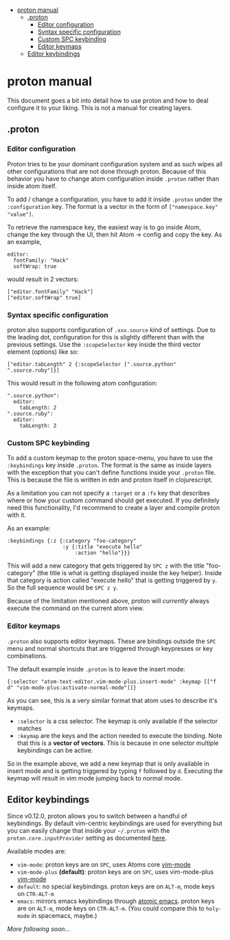 <!-- MDTOC maxdepth:6 firsth1:1 numbering:0 flatten:0 bullets:1 updateOnSave:1 -->

- [proton manual](#proton-manual)   
   - [.proton](#proton)   
      - [Editor configuration](#editor-configuration)   
      - [Syntax specific configuration](#syntax-specific-configuration)   
      - [Custom SPC keybinding](#custom-spc-keybinding)   
      - [Editor keymaps](#editor-keymaps)   
   - [Editor keybindings](#editor-keybindings)   

<!-- /MDTOC -->

# proton manual

This document goes a bit into detail how to use proton and how to deal configure it to your liking. This is not a manual for creating layers.

## .proton

### Editor configuration

Proton tries to be your dominant configuration system and as such wipes all other configurations that are not done through proton. Because of this behavior you have to change atom configuration inside `.proton` rather than inside atom itself.

To add / change a configuration, you have to add it inside `.proton` under the `:configuration` key. The format is a vector in the form of `["namespace.key" "value"]`.

To retrieve the namespace key, the easiest way is to go inside Atom, change the key through the UI, then hit Atom -> config and copy the key. As an example,

```
editor:
  fontFamily: "Hack"
  softWrap: true
```

would result in 2 vectors:

```
["editor.fontFamily" "Hack"]
["editor.softWrap" true]
```

### Syntax specific configuration

proton also supports configuration of `.xxx.source` kind of settings. Due to the leading dot, configuration for this is slightly different than with the previous settings. Use the `:scopeSelector` key inside the third vector element (options) like so:
```
["editor.tabLength" 2 {:scopeSelector [".source.python" ".source.ruby"]}]
```

This would result in the following atom configuration:
```
".source.python":
  editor:
    tabLength: 2
".source.ruby":
  editor:
    tabLength: 2
```

### Custom SPC keybinding

To add a custom keymap to the proton space-menu, you have to use the `:keybindings` key inside `.proton`. The format is the same as inside layers with the exception that you can't define functions inside your `.proton` file. This is because the file is written in edn and proton itself in clojurescript.

As a limitation you can not specify a `:target` or a `:fx` key that describes where or how your custom command should get executed. If you definitely need this functionality, I'd recommend to create a layer and compile proton with it.

As an example:

```
:keybindings {:z {:category "foo-category"
                  :y {:title "execute hello"
                      :action "hello"}}}
```

This will add a new category that gets triggered by `SPC z` with the title "foo-category" (the title is what is getting displayed inside the key helper). Inside that category is action called "execute hello" that is getting triggered by `y`. So the full sequence would be `SPC z y`.

Because of the limitation mentioned above, proton will _currently_ always execute the command on the current atom view.

### Editor keymaps

`.proton` also supports editor keymaps. These are bindings outside the `SPC` menu and normal shortcuts that are triggered through keypresses or key combinations.

The default example inside `.proton` is to leave the insert mode:

```
{:selector "atom-text-editor.vim-mode-plus.insert-mode" :keymap [["f d" "vim-mode-plus:activate-normal-mode"]]}
```

As you can see, this is a very similar format that atom uses to describe it's keymaps.

- `:selector` is a css selector. The keymap is only available if the selector matches
- `:keymap` are the keys and the action needed to execute the binding. Note that this is a __vector of vectors__. This is because in one selector multiple keybindings can be active.

So in the example above, we add a new keymap that is only available in insert mode and is getting triggered by typing `f` followed by `d`. Executing the keymap will result in vim mode jumping back to normal mode.

## Editor keybindings

Since v0.12.0, proton allows you to switch between a handful of keybindings. By default vim-centric keybindings are used for everything but you can easily change that inside your `~/.proton` with the `proton.core.inputProvider` setting as documented [here](https://github.com/dvcrn/proton/tree/master/src/cljs/proton/layers/core#configuration).

Available modes are:
- `vim-mode`: proton keys are on `SPC`, uses Atoms core [vim-mode](https://github.com/atom/vim-mode)
- `vim-mode-plus` __(default)__: proton keys are on `SPC`, uses vim-mode-plus [vim-mode](https://github.com/t9md/atom-vim-mode-plus)
- `default`: no special keybindings. proton keys are on `ALT-m`, mode keys on `CTR-ALT-m`
- `emacs`: mirrors emacs keybindings through [atomic emacs](https://github.com/avendael/atomic-emacs). proton keys are on `ALT-m`, mode keys on `CTR-ALT-m`. (You could compare this to `holy-mode` in spacemacs, maybe.)


_More following soon..._
